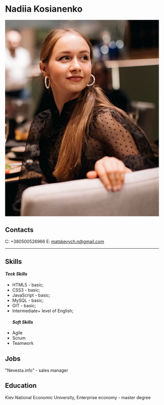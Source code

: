 # Nadiia Kosianenko
![image](./nadiia.png)
## Contacts
C: +380500526966
E: matskevych.n@gmail.com
**************
## Skills
  #### *Teck Skills*
* HTML5 - basic;
* CSS3 - basic;
* JavaScript - basic;
* MySQL - basic;
* GIT - basic;
* Intermediate+ level of English;
  #### *Soft Skills*
* Agile
* Scrum
* Teamwork

## Jobs
"Nevesta.info" - sales manager 
## Education
Kiev National Economic University, Enterprise economy - master degree